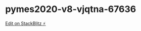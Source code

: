 # pymes2020-v8-vjqtna-67636

[Edit on StackBlitz ⚡️](https://stackblitz.com/edit/pymes2020-v8-vjqtna-67636)